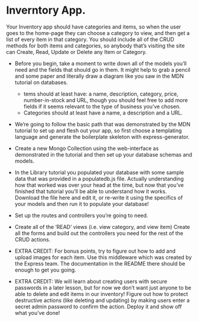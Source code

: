 # Inverntory App.

Your Inventory app should have categories and items, so when the user goes to the home-page they can choose a category to view, and then get a list of every item in that category. You should include all of the CRUD methods for both items and categories, so anybody that’s visiting the site can Create, Read, Update or Delete any Item or Category.

- Before you begin, take a moment to write down all of the models you’ll need and the fields that should go in them. It might help to grab a pencil and some paper and literally draw a diagram like you saw in the MDN tutorial on databases.

    - tems should at least have: a name, description, category, price, number-in-stock and URL, though you should feel free to add more fields if it seems relevant to the type of business you’ve chosen.
    - Categories should at least have a name, a description and a URL.

- We’re going to follow the basic path that was demonstrated by the MDN tutorial to set up and flesh out your app, so first choose a templating language and generate the boilerplate skeleton with express-generator.

- Create a new Mongo Collection using the web-interface as demonstrated in the tutorial and then set up your database schemas and models.

- In the Library tutorial you populated your database with some sample data that was provided in a populatedb.js file. Actually understanding how that worked was over your head at the time, but now that you’ve finished that tutorial you’ll be able to understand how it works. Download the file here and edit it, or re-write it using the specifics of your models and then run it to populate your database!

- Set up the routes and controllers you’re going to need.
- Create all of the ‘READ’ views (i.e. view category, and view item)
Create all the forms and build out the controllers you need for the rest of the CRUD actions.
- EXTRA CREDIT: For bonus points, try to figure out how to add and upload images for each item. Use this middleware which was created by the Express team. The documentation in the README there should be enough to get you going.
- EXTRA CREDIT: We will learn about creating users with secure passwords in a later lesson, but for now we don’t want just anyone to be able to delete and edit items in our inventory! Figure out how to protect destructive actions (like deleting and updating) by making users enter a secret admin password to confirm the action.
Deploy it and show off what you’ve done!